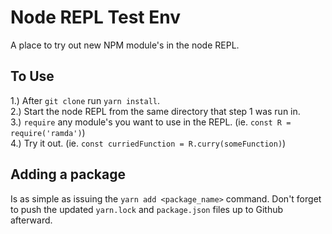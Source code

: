 # Node REPL Test Env

A place to try out new NPM module's in the node REPL.

## To Use

1.) After `git clone` run `yarn install`.\
2.) Start the node REPL from the same directory that step 1 was run in.\
3.) `require` any module's you want to use in the REPL. (ie. `const R = require('ramda')`)\
4.) Try it out. (ie. `const curriedFunction = R.curry(someFunction)`)

## Adding a package

Is as simple as issuing the `yarn add <package_name>` command.  Don't forget to push the updated `yarn.lock` and `package.json` files up to Github afterward.
